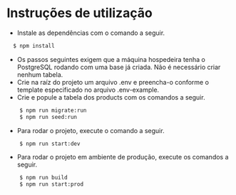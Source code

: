 # Instruções de utilização

  - Instale as dependências com o comando a seguir.
  ```sh
    $ npm install
 ```
  - Os passos seguintes exigem que a máquina hospedeira tenha o PostgreSQL rodando com uma base já criada. Não é necessário criar nenhum tabela.
  - Crie na raíz do projeto um arquivo .env e preencha-o conforme o template especificado no arquivo .env-example.
  - Crie e popule a tabela dos products com os comandos a seguir.
```sh
    $ npm run migrate:run
    $ npm run seed:run
 ```
- Para rodar o projeto, execute o comando a seguir.
```sh
    $ npm run start:dev
 ```
- Para rodar o projeto em ambiente de produção, execute os comandos a seguir.
```sh
    $ npm run build
    $ npm run start:prod
 ```